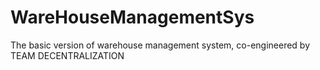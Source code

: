 # WareHouseManagementSys
The basic version of warehouse management system, co-engineered by TEAM DECENTRALIZATION
